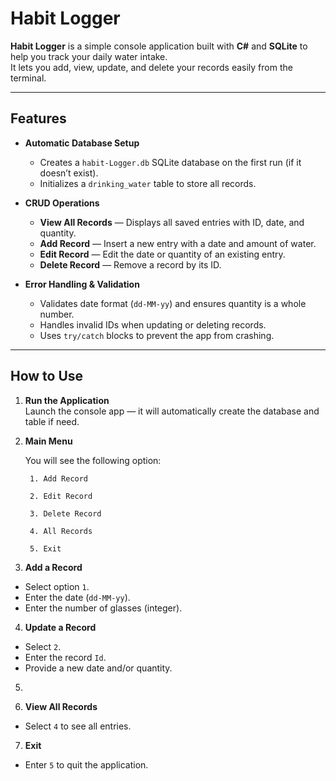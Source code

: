 ﻿# Habit Logger

**Habit Logger** is a simple console application built with **C#** and **SQLite** to help you track your daily water intake.  
It lets you add, view, update, and delete your records easily from the terminal.

---

## Features

- **Automatic Database Setup**  
  - Creates a `habit-Logger.db` SQLite database on the first run (if it doesn’t exist).  
  - Initializes a `drinking_water` table to store all records.  

- **CRUD Operations**  
  - **View All Records** — Displays all saved entries with ID, date, and quantity.  
  - **Add Record** — Insert a new entry with a date and amount of water.  
  - **Edit Record** — Edit the date or quantity of an existing entry.  
  - **Delete Record** — Remove a record by its ID.  

- **Error Handling & Validation**  
  - Validates date format (`dd-MM-yy`) and ensures quantity is a whole number.  
  - Handles invalid IDs when updating or deleting records.  
  - Uses `try/catch` blocks to prevent the app from crashing. 

---

## How to Use

1. **Run the Application**  
   Launch the console app — it will automatically create the database and table if need.  

2. **Main Menu**

	You will see the following option:

		1. Add Record

		2. Edit Record

		3. Delete Record

		4. All Records

		5. Exit 

3. **Add a Record**  
- Select option `1`.  
- Enter the date (`dd-MM-yy`).  
- Enter the number of glasses (integer).  

4.  **Update a Record**  
- Select `2`.  
- Enter the record `Id`.  
- Provide a new date and/or quantity.

5.   

6.  **View All Records**  
- Select `4` to see all entries.  

7. **Exit**  
- Enter `5` to quit the application.  



